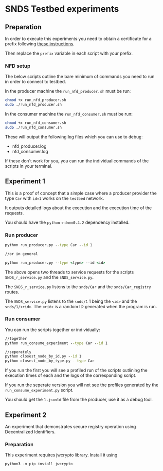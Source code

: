 # SNDS Testbed experiments

## Preparation

In order to execute this experiments you need to obtain a certificate for a 
prefix following [these instructions](https://named-data.net/ndn-testbed/user-guide-to-obtain-a-testbed-certificate/).

Then replace the `prefix` variable in each script with your prefix. 

### NFD setup

The below scripts outline the bare minimum of commands you need to run in order to connect to testbed.

In the producer machine the ``run_nfd_producer.sh`` must be run: 

```sh
chmod +x run_nfd_producer.sh
sudo ./run_nfd_producer.sh
```

In the consumer machine the ``run_nfd_consumer.sh`` must be run: 

```sh
chmod +x run_nfd_consumer.sh
sudo ./run_nfd_consumer.sh
```

These will output the following log files which you can use to debug:

- nfd_producer.log
- nfd_consumer.log

If these don't work for you, you can run the individual commands of the scripts in your terminal.

## Experiment 1

This is a proof of concept that a simple case where a producer provider the type ``Car`` with ``id=1`` works on the ``testbed`` network.

It outputs detailed logs about the execution and the execution time of the requests.

You should have the ``python-ndn==0.4.2`` dependency installed.



### Run producer

```cmd
python run_producer.py --type Car --id 1 

//or in general

python run_producer.py --type <type> --id <id>
```

The above opens two threads to service requests for the scripts ``SNDS_r_service.py`` and the ``SNDS_service.py``.

The ``SNDS_r_service.py`` listens to the ``snds/Car`` and the ``snds/Car_registry`` routes. 

The ``SNDS_service.py`` listens to the ``snds/1`` 1 being the ``<id>`` and the ``snds/1/<rid>``. The ``<rid>`` is a random ID generated when the program is run.

### Run consumer

You can run the scripts together or individually:

```cmd
//together 
python run_consume_experiment --type Car --id 1

//seperately 
python closest_node_by_id.py --id 1
python closest_node_by_type.py --type Car
```

If you run the first you will see a profiled run of the scripts outlining the execution times of each and the logs of the corresponding script. 

If you run the seperate version you will not see the profiles generated by the ``run_consume_experiment.py`` script.

You should get the ``1.jsonld`` file from the producer, use it as a debug tool.


## Experiment 2
An experiment that demonstrates secure registry operation using Decentralized Identifiers.

### Preparation
This experiment requires jwcrypto library. Install it using

```
python3 -m pip install jwcrypto
```